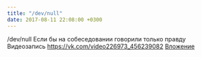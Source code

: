 ```yaml
---
title: "/dev/null"
date: 2017-08-11 22:08:00 +0300
---
```


/dev/null
Если бы на собеседовании говорили только правду
Видеозапись
<a class="vk-attach" href="https://vk.com/video226973_456239082">https://vk.com/video226973_456239082</a>
<a class="vk-attach" href="https://vk.com/video226973_456239082">Вложение</a>
